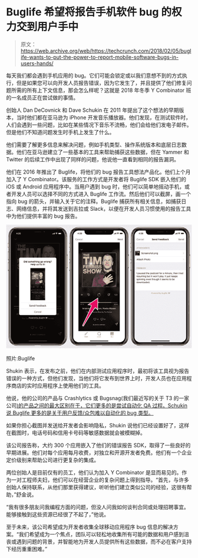# Buglife 希望将报告手机软件 bug 的权力交到用户手中 

> 原文：<https://web.archive.org/web/https://techcrunch.com/2018/02/05/buglife-wants-to-put-the-power-to-report-mobile-software-bugs-in-users-hands/>

每天我们都会遇到手机应用的 bug。它们可能会锁定或以我们意想不到的方式执行，但是如果您可以向开发人员报告错误，因为它发生了，并且提供了他们修复问题所需的所有上下文信息，那会怎么样呢？这就是 2018 年冬季 Y Combinator 班的一名成员正在尝试做的事情。

创始人 Dan DeCovnick 和 Dave Schukin 在 2011 年提出了这个想法的早期版本，当时他们都在亚马逊为 iPhone 开发音乐播放器。他们发现，在测试软件时，人们会遇到一些问题，比如在某些情况下音乐不流畅，他们会给他们发电子邮件。但是他们不知道问题发生时手机上发生了什么。

他们需要了解更多信息来解决问题，例如手机类型、操作系统版本和底层日志数据。他们在亚马逊建立了一些基本的工具来帮助捕获这些数据，但在 Yammer 和 Twitter 的后续工作中出现了同样的问题，他说他一直看到相同的报告漏洞。

他们在 2016 年推出了 Buglife，将他们的 bug 报告工具想法产品化。他们上个月加入了 Y Combinator。该服务的工作方式是开发者将 Buglife SDK 嵌入他们的 iOS 或 Android 应用程序中。当用户遇到 bug 时，他们可以简单地摇动手机，或者开发人员可以选择不同的方式进入 Buglife 工作流。然后他们可以截屏，画一个指向 bug 的箭头，并输入关于它的注释。Buglife 捕获所有相关信息，如捕获日志、网络信息，并将其发送到吉拉或 Slack，以便在开发人员习惯使用的报告工具中为他们提供丰富的 bug 报告。

[![](img/1bae6fa2383e27da2b53565f30d4041c.png)](https://web.archive.org/web/20221207043803/https://beta.techcrunch.com/wp-content/uploads/2018/02/tim-ferriss.jpg)

照片:Buglife

Shukin 表示，在发布之前，他们在内部测试应用程序时，最初将该工具视为报告错误的一种方式，但他们发现，当他们将它发布到世界上时，开发人员也在应用程序商店的实时应用程序上使用他们的工具。

他说，他的公司的产品与 Crashlytics 或 Bugsnag(我们最近写的关于 T3 的一家公司[)的产品之间的最大区别在于，它们更多的是尝试自动化 QA 过程。Schukin 说 Buglife 更多的是关于用户反馈/众包难以自动化的 bug 类型。](https://web.archive.org/web/20221207043803/https://beta.techcrunch.com/2018/01/10/bugsnag-snares-9-million-series-b-now-gives-you-a-software-stability-score/)

如果你担心截图并发送给开发者会影响隐私，Shukin 说他们已经设置好了，这样在截图时，电话号码和信用卡号码等敏感数据就会被模糊掉。

该公司报告称，大约 300 个应用嵌入了他们的错误报告 SDK，取得了一些良好的早期进展。他们对每个应用每月收费，对独立和开源开发者免费。他们有一个企业定价级别来帮助公司进行更复杂的集成。

两位创始人是目前仅有的员工，他们认为加入 Y Combinator 是显而易见的。作为一对工程师夫妇，他们可以在经营企业的复杂问题上得到指导。“首先，与许多创始人保持联系，从他们那里获得建议，听听他们建立类似公司的经验，这很有帮助，”舒金说。

“我有很多朋友问我编程方面的问题，但没人问我如何谈判合同或处理招聘事宜。能够接触到这些资源已经很了不起了，”他说。

至于未来，该公司希望成为开发者收集全球移动应用程序 bug 信息的解决方案。“我们希望成为一个焦点，团队可以轻松地收集所有可能的数据和用户感到沮丧或遇到问题的背景，并智能地为开发人员提供所有这些数据，而不必在客户支持下经历重重困难。”